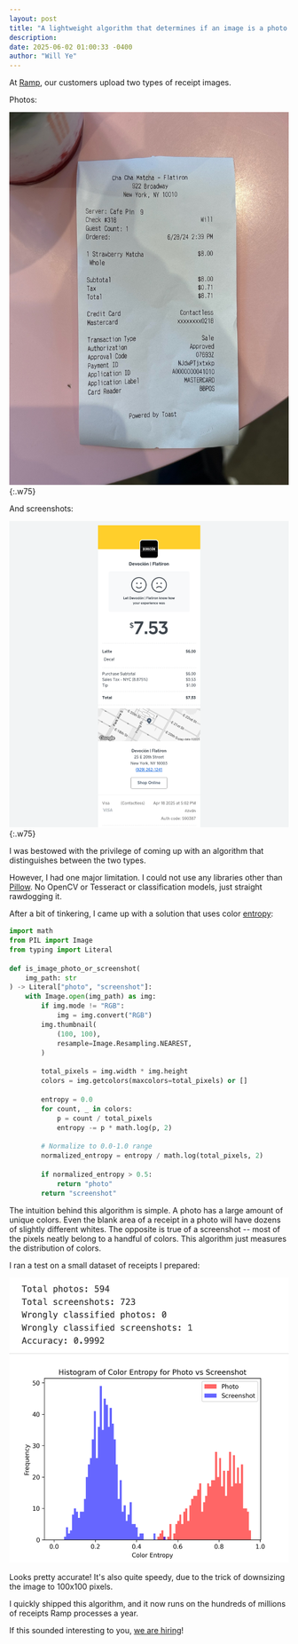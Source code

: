 ```yaml
---
layout: post
title: "A lightweight algorithm that determines if an image is a photo or a screenshot"
description:
date: 2025-06-02 01:00:33 -0400
author: "Will Ye"
---
```


At [Ramp](https://ramp.com/), our customers upload two types of receipt images.

Photos:

![receipt-photo](/assets/receipt-photo.jpg){:.w75}

And screenshots:

![receipt-screenshot](/assets/receipt-screenshot.png){:.w75}

I was bestowed with the privilege of coming up with an algorithm that distinguishes between the two types.

However, I had one major limitation. I could not use any libraries other than [Pillow](https://pypi.org/project/pillow/). No OpenCV or Tesseract or classification models, just straight rawdogging it.

After a bit of tinkering, I came up with a solution that uses color [entropy](<https://en.wikipedia.org/wiki/Entropy_(information_theory)>):

```python
import math
from PIL import Image
from typing import Literal

def is_image_photo_or_screenshot(
    img_path: str
) -> Literal["photo", "screenshot"]:
    with Image.open(img_path) as img:
        if img.mode != "RGB":
            img = img.convert("RGB")
        img.thumbnail(
            (100, 100),
            resample=Image.Resampling.NEAREST,
        )

        total_pixels = img.width * img.height
        colors = img.getcolors(maxcolors=total_pixels) or []

        entropy = 0.0
        for count, _ in colors:
            p = count / total_pixels
            entropy -= p * math.log(p, 2)

        # Normalize to 0.0-1.0 range
        normalized_entropy = entropy / math.log(total_pixels, 2)

        if normalized_entropy > 0.5:
            return "photo"
        return "screenshot"
```

The intuition behind this algorithm is simple. A photo has a large amount of unique colors. Even the blank area of a receipt in a photo will have dozens of slightly different whites. The opposite is true of a screenshot -- most of the pixels neatly belong to a handful of colors. This algorithm just measures the distribution of colors.

I ran a test on a small dataset of receipts I prepared:

![photo-screenshot-distribution](/assets/photo-screenshot-distribution.png)

Looks pretty accurate! It's also quite speedy, due to the trick of downsizing the image to 100x100 pixels.

I quickly shipped this algorithm, and it now runs on the hundreds of millions of receipts Ramp processes a year.

If this sounded interesting to you, [we are hiring](https://ramp.com/careers)!
